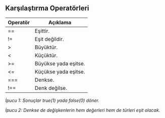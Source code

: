 ## Karşılaştırma Operatörleri

| Operatör | Açıklama |
|----|----|
| \== | Eşittir. |
| \!= | Eşit değildir. |
| \> | Büyüktür. |
| \< | Küçüktür. |
| \>= | Büyükse yada eşitse. |
| \<= | Küçükse yada eşitse. |
| \=== | Denkse. |
| \!== | Denk değilse. |

*İpucu 1: Sonuçlar true(1) yada false(0) döner.*

*İpucu 2: Denkse de değişkenlerin hem değerleri hem de türleri eşit olacak.*
